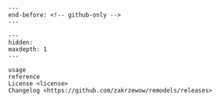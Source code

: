 ```{include} ../README.md
---
end-before: <!-- github-only -->
---
```

[license]: license
[usage]: usage
[reference]: reference

```{toctree}
---
hidden:
maxdepth: 1
---

usage
reference
License <license>
Changelog <https://github.com/zakrzewow/remodels/releases>
```
